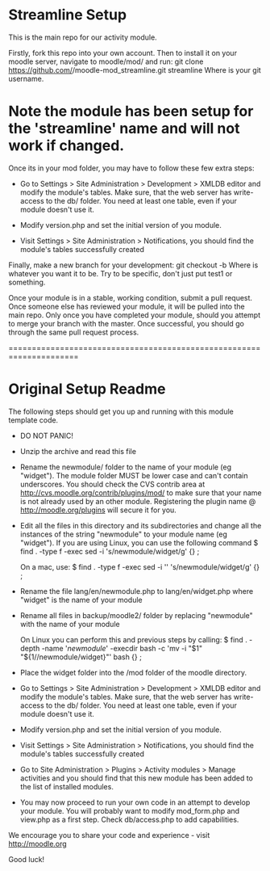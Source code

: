 # Streamline Setup
This is the main repo for our activity module.

Firstly, fork this repo into your own account. Then to install it on 
your moodle server, navigate to moodle/mod/ and run:
  git clone https://github.com/<username>/moodle-mod_streamline.git streamline
Where <username> is your git username.
# Note the module has been setup for the 'streamline' name and will not work if changed.

Once its in your mod folder, you may have to follow these few extra steps:
* Go to Settings > Site Administration > Development > XMLDB editor
  and modify the module's tables.
  Make sure, that the web server has write-access to the db/ folder.
  You need at least one table, even if your module doesn't use it.

* Modify version.php and set the initial version of you module.

* Visit Settings > Site Administration > Notifications, you should find
  the module's tables successfully created

Finally, make a new branch for your development:
  git checkout -b <branchName>
Where <branchName> is whatever you want it to be. Try to be specific, don't
just put test1 or something.

Once your module is in a stable, working condition, submit a pull request.
Once someone else has reviewed your module, it will be pulled into the main
repo. Only once you have completed your module, should you attempt to merge 
your branch with the master. Once successful, you should go through the same
pull request process.

=====================================================================
# Original Setup Readme
The following steps should get you up and running with
this module template code.

* DO NOT PANIC!

* Unzip the archive and read this file

* Rename the newmodule/ folder to the name of your module (eg "widget").
  The module folder MUST be lower case and can't contain underscores. You should check the CVS contrib
  area at http://cvs.moodle.org/contrib/plugins/mod/ to make sure that
  your name is not already used by an other module. Registering the plugin
  name @ http://moodle.org/plugins will secure it for you.

* Edit all the files in this directory and its subdirectories and change
  all the instances of the string "newmodule" to your module name
  (eg "widget"). If you are using Linux, you can use the following command
  $ find . -type f -exec sed -i 's/newmodule/widget/g' {} \;

  On a mac, use:
  $ find . -type f -exec sed -i '' 's/newmodule/widget/g' {} \;

* Rename the file lang/en/newmodule.php to lang/en/widget.php
  where "widget" is the name of your module

* Rename all files in backup/moodle2/ folder by replacing "newmodule" with
  the name of your module

  On Linux you can perform this and previous steps by calling:
  $ find . -depth -name '*newmodule*' -execdir bash -c 'mv -i "$1" "${1//newmodule/widget}"' bash {} \;

* Place the widget folder into the /mod folder of the moodle
  directory.

* Go to Settings > Site Administration > Development > XMLDB editor
  and modify the module's tables.
  Make sure, that the web server has write-access to the db/ folder.
  You need at least one table, even if your module doesn't use it.

* Modify version.php and set the initial version of you module.

* Visit Settings > Site Administration > Notifications, you should find
  the module's tables successfully created

* Go to Site Administration > Plugins > Activity modules > Manage activities
  and you should find that this new module has been added to the list of
  installed modules.

* You may now proceed to run your own code in an attempt to develop
  your module. You will probably want to modify mod_form.php and view.php
  as a first step. Check db/access.php to add capabilities.

We encourage you to share your code and experience - visit http://moodle.org

Good luck!

